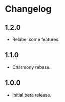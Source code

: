 # Changelog

## 1.2.0

- Relabel some features.

## 1.1.0

- Charmony rebase.

## 1.0.0

- Initial beta release.
